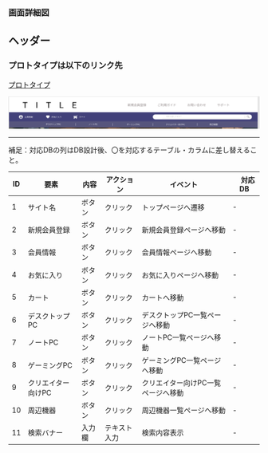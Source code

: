 

### 画面詳細図
## ヘッダー
### プロトタイプは以下のリンク先
[プロトタイプ](https://www.figma.com/file/wcRIGueq4vM1sdFyJs55Xj/%E7%94%BB%E9%9D%A2%E3%83%87%E3%82%B6%E3%82%A4%E3%83%B3?node-id=0%3A1)

<img src = "./img/header.png" width = "auto">

******

補足：対応DBの列はDB設計後、〇を対応するテーブル・カラムに差し替えること。

| ID | 要素 | 内容 | アクション | イベント |　対応DB |
|----|------|------|------------|---------|--------------|
|1|サイト名|ボタン|クリック|トップページへ遷移|-|
|2|新規会員登録|ボタン|クリック|新規会員登録ページへ移動|-|
|3|会員情報|ボタン|クリック|会員情報ページへ移動|-|
|4|お気に入り|ボタン|クリック|お気に入りページへ移動|-|
|5|カート|ボタン|クリック|カートへ移動|-|
|6|デスクトップPC|ボタン|クリック|デスクトップPC一覧ページへ移動|-|
|7|ノートPC|ボタン|クリック|ノートPC一覧ページへ移動|-|
|8|ゲーミングPC|ボタン|クリック|ゲーミングPC一覧ページへ移動|-|
|9|クリエイター向けPC|ボタン|クリック|クリエイター向けPC一覧ページへ移動|-|
|10|周辺機器|ボタン|クリック|周辺機器一覧ページへ移動|-|
|11|検索バナー|入力欄|テキスト入力|検索内容表示|-|


